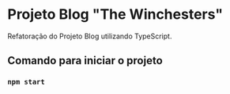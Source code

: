 # Projeto Blog "The Winchesters"

Refatoração do Projeto Blog utilizando TypeScript.

## Comando para iniciar o projeto

### `npm start`

